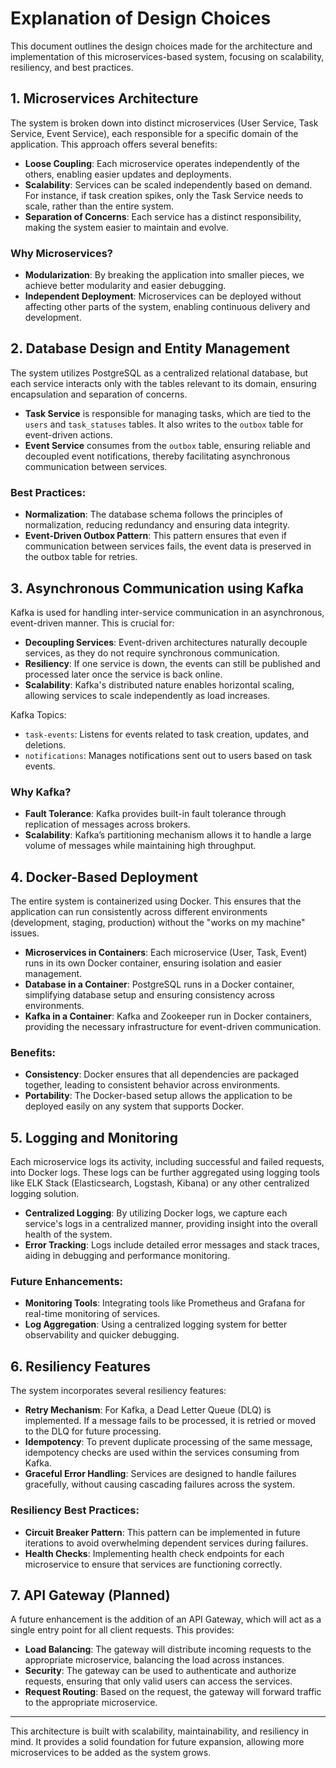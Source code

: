 # Explanation of Design Choices

This document outlines the design choices made for the architecture and implementation of this microservices-based system, focusing on scalability, resiliency, and best practices.

## 1. **Microservices Architecture**
The system is broken down into distinct microservices (User Service, Task Service, Event Service), each responsible for a specific domain of the application. This approach offers several benefits:
- **Loose Coupling**: Each microservice operates independently of the others, enabling easier updates and deployments.
- **Scalability**: Services can be scaled independently based on demand. For instance, if task creation spikes, only the Task Service needs to scale, rather than the entire system.
- **Separation of Concerns**: Each service has a distinct responsibility, making the system easier to maintain and evolve.

### Why Microservices?
- **Modularization**: By breaking the application into smaller pieces, we achieve better modularity and easier debugging.
- **Independent Deployment**: Microservices can be deployed without affecting other parts of the system, enabling continuous delivery and development.

## 2. **Database Design and Entity Management**
The system utilizes PostgreSQL as a centralized relational database, but each service interacts only with the tables relevant to its domain, ensuring encapsulation and separation of concerns.

- **Task Service** is responsible for managing tasks, which are tied to the `users` and `task_statuses` tables. It also writes to the `outbox` table for event-driven actions.
- **Event Service** consumes from the `outbox` table, ensuring reliable and decoupled event notifications, thereby facilitating asynchronous communication between services.

### Best Practices:
- **Normalization**: The database schema follows the principles of normalization, reducing redundancy and ensuring data integrity.
- **Event-Driven Outbox Pattern**: This pattern ensures that even if communication between services fails, the event data is preserved in the outbox table for retries.

## 3. **Asynchronous Communication using Kafka**
Kafka is used for handling inter-service communication in an asynchronous, event-driven manner. This is crucial for:
- **Decoupling Services**: Event-driven architectures naturally decouple services, as they do not require synchronous communication.
- **Resiliency**: If one service is down, the events can still be published and processed later once the service is back online.
- **Scalability**: Kafka's distributed nature enables horizontal scaling, allowing services to scale independently as load increases.

Kafka Topics:
- `task-events`: Listens for events related to task creation, updates, and deletions.
- `notifications`: Manages notifications sent out to users based on task events.

### Why Kafka?
- **Fault Tolerance**: Kafka provides built-in fault tolerance through replication of messages across brokers.
- **Scalability**: Kafka’s partitioning mechanism allows it to handle a large volume of messages while maintaining high throughput.

## 4. **Docker-Based Deployment**
The entire system is containerized using Docker. This ensures that the application can run consistently across different environments (development, staging, production) without the "works on my machine" issues.

- **Microservices in Containers**: Each microservice (User, Task, Event) runs in its own Docker container, ensuring isolation and easier management.
- **Database in a Container**: PostgreSQL runs in a Docker container, simplifying database setup and ensuring consistency across environments.
- **Kafka in a Container**: Kafka and Zookeeper run in Docker containers, providing the necessary infrastructure for event-driven communication.

### Benefits:
- **Consistency**: Docker ensures that all dependencies are packaged together, leading to consistent behavior across environments.
- **Portability**: The Docker-based setup allows the application to be deployed easily on any system that supports Docker.

## 5. **Logging and Monitoring**
Each microservice logs its activity, including successful and failed requests, into Docker logs. These logs can be further aggregated using logging tools like ELK Stack (Elasticsearch, Logstash, Kibana) or any other centralized logging solution.

- **Centralized Logging**: By utilizing Docker logs, we capture each service's logs in a centralized manner, providing insight into the overall health of the system.
- **Error Tracking**: Logs include detailed error messages and stack traces, aiding in debugging and performance monitoring.

### Future Enhancements:
- **Monitoring Tools**: Integrating tools like Prometheus and Grafana for real-time monitoring of services.
- **Log Aggregation**: Using a centralized logging system for better observability and quicker debugging.

## 6. **Resiliency Features**
The system incorporates several resiliency features:
- **Retry Mechanism**: For Kafka, a Dead Letter Queue (DLQ) is implemented. If a message fails to be processed, it is retried or moved to the DLQ for future processing.
- **Idempotency**: To prevent duplicate processing of the same message, idempotency checks are used within the services consuming from Kafka.
- **Graceful Error Handling**: Services are designed to handle failures gracefully, without causing cascading failures across the system.

### Resiliency Best Practices:
- **Circuit Breaker Pattern**: This pattern can be implemented in future iterations to avoid overwhelming dependent services during failures.
- **Health Checks**: Implementing health check endpoints for each microservice to ensure that services are functioning correctly.

## 7. **API Gateway (Planned)**
A future enhancement is the addition of an API Gateway, which will act as a single entry point for all client requests. This provides:
- **Load Balancing**: The gateway will distribute incoming requests to the appropriate microservice, balancing the load across instances.
- **Security**: The gateway can be used to authenticate and authorize requests, ensuring that only valid users can access the services.
- **Request Routing**: Based on the request, the gateway will forward traffic to the appropriate microservice.

---

This architecture is built with scalability, maintainability, and resiliency in mind. It provides a solid foundation for future expansion, allowing more microservices to be added as the system grows.
